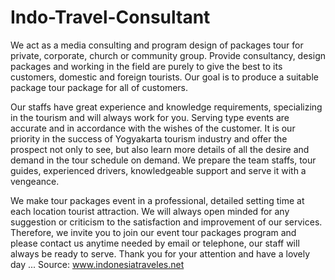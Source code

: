 Indo-Travel-Consultant
======================


We act as a media consulting and program design of packages tour for private, corporate, church or community group. Provide consultancy, design packages and working in the field are purely to give the best to its customers, domestic and foreign tourists. Our goal is to produce a suitable package tour package for all of customers.

Our staffs have great experience and knowledge requirements, specializing in the tourism and will always work for you. Serving type events are accurate and in accordance with the wishes of the customer. It is our priority in the success of Yogyakarta tourism industry and offer the prospect not only to see, but also learn more details of all the desire and demand in the tour schedule on demand. We prepare the team staffs, tour guides, experienced drivers, knowledgeable support and serve it with a vengeance.

We make tour packages event in a professional, detailed setting time at each location tourist attraction. We will always open minded for any suggestion or criticism to the satisfaction and improvement of our services. Therefore, we invite you to join our event tour packages program and please contact us anytime needed by email or telephone, our staff will always be ready to serve. Thank you for your attention and have a lovely day ...
Source: www.indonesiatraveles.net
